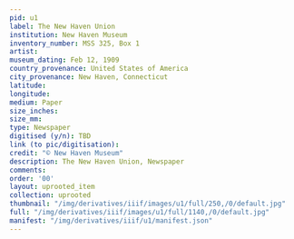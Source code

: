 ```yaml
---
pid: u1
label: The New Haven Union
institution: New Haven Museum
inventory_number: MSS 325, Box 1
artist:
museum_dating: Feb 12, 1909
country_provenance: United States of America
city_provenance: New Haven, Connecticut
latitude:
longitude:
medium: Paper
size_inches:
size_mm:
type: Newspaper
digitised (y/n): TBD
link (to pic/digitisation):
credit: "© New Haven Museum"
description: The New Haven Union, Newspaper
comments:
order: '00'
layout: uprooted_item
collection: uprooted
thumbnail: "/img/derivatives/iiif/images/u1/full/250,/0/default.jpg"
full: "/img/derivatives/iiif/images/u1/full/1140,/0/default.jpg"
manifest: "/img/derivatives/iiif/u1/manifest.json"
---
```

